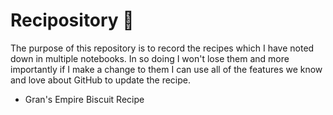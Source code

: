# Recipository 🍪

The purpose of this repository is to record the recipes which I have noted down in multiple notebooks. In so doing I won't lose them and more importantly if I make a change to them I can use all of the features we know and love about GitHub to update the recipe.

- Gran's Empire Biscuit Recipe
